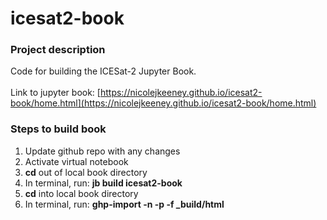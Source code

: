 # icesat2-book

### Project description
Code for building the ICESat-2 Jupyter Book.<br><br> Link to jupyter book: [https://nicolejkeeney.github.io/icesat2-book/home.html](https://nicolejkeeney.github.io/icesat2-book/home.html)

### Steps to build book 
 1) Update github repo with any changes
 2) Activate virtual notebook
 3) **cd** out of local book directory 
 4) In terminal, run: **jb build icesat2-book** 
 5) **cd** into local book directory 
 6) In terminal, run: **ghp-import -n -p -f _build/html** 